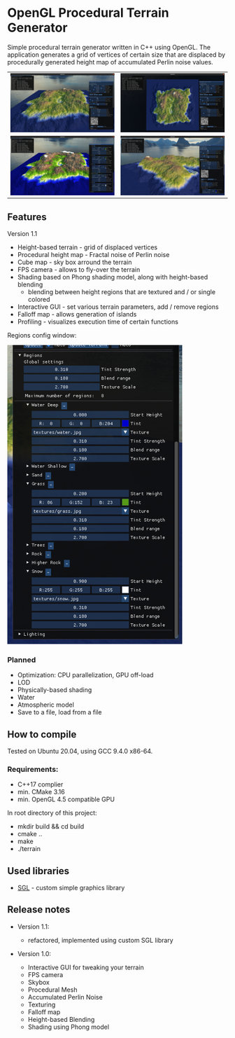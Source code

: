 # OpenGL Procedural Terrain Generator

Simple procedural terrain generator written in C++ using OpenGL. The application generates a grid of vertices of certain size that are displaced by procedurally generated height map of accumulated Perlin noise values.

|   |   |
|---|---|
|![alt text](images/front.png)|![alt text](images/fromAbove.png)|
|![alt text](images/tint.png)|![alt text](images/fromSide.png)|

## Features
Version 1.1
* Height-based terrain - grid of displaced vertices
* Procedural height map - Fractal noise of Perlin noise
* Cube map - sky box arround the terrain
* FPS camera - allows to fly-over the terrain
* Shading based on Phong shading model, along with height-based blending
    * blending between height regions that are textured and / or single colored
* Interactive GUI - set various terrain parameters, add / remove regions
* Falloff map - allows generation of islands
* Profiling - visualizes execution time of certain functions

Regions config window:

<img src="images/regions.png" width="400">

### Planned
* Optimization: CPU parallelization, GPU off-load
* LOD
* Physically-based shading
* Water
* Atmospheric model
* Save to a file, load from a file

## How to compile
Tested on Ubuntu 20.04, using GCC 9.4.0 x86-64.

### Requirements:
* C++17 complier
* min. CMake 3.16
* min. OpenGL 4.5 compatible GPU

In root directory of this project:
* mkdir build && cd build
* cmake ..
* make
* ./terrain

## Used libraries
* [SGL](https://github.com/kentril0/SimpleGraphicsLibrary) - custom simple graphics library

## Release notes

* Version 1.1:
    - refactored, implemented using custom SGL library

* Version 1.0:
    - Interactive GUI for tweaking your terrain
    - FPS camera
    - Skybox
    - Procedural Mesh
    - Accumulated Perlin Noise
    - Texturing
    - Falloff map
    - Height-based Blending
    - Shading using Phong model